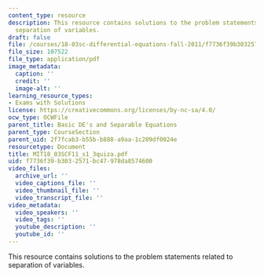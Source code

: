 ```yaml
---
content_type: resource
description: This resource contains solutions to the problem statements related to
  separation of variables.
draft: false
file: /courses/18-03sc-differential-equations-fall-2011/f7736f39b3032571bc47978da8574600_MIT18_03SCF11_s1_3quiza.pdf
file_size: 107522
file_type: application/pdf
image_metadata:
  caption: ''
  credit: ''
  image-alt: ''
learning_resource_types:
- Exams with Solutions
license: https://creativecommons.org/licenses/by-nc-sa/4.0/
ocw_type: OCWFile
parent_title: Basic DE's and Separable Equations
parent_type: CourseSection
parent_uid: 2f7fcab3-b55b-b888-a9aa-1c209df0024e
resourcetype: Document
title: MIT18_03SCF11_s1_3quiza.pdf
uid: f7736f39-b303-2571-bc47-978da8574600
video_files:
  archive_url: ''
  video_captions_file: ''
  video_thumbnail_file: ''
  video_transcript_file: ''
video_metadata:
  video_speakers: ''
  video_tags: ''
  youtube_description: ''
  youtube_id: ''
---
```

This resource contains solutions to the problem statements related to separation of variables.